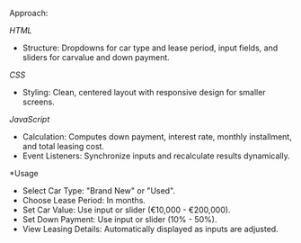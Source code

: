 Approach:

*HTML*
- Structure: Dropdowns for car type and lease period, input fields, and sliders for carvalue and down payment.

*CSS*
- Styling: Clean, centered layout with responsive design for smaller screens.

*JavaScript*
- Calculation: Computes down payment, interest rate, monthly installment, and total leasing cost.
- Event Listeners: Synchronize inputs and recalculate results dynamically.

*Usage
- Select Car Type: "Brand New" or "Used".
- Choose Lease Period: In months.
- Set Car Value: Use input or slider (€10,000 - €200,000).
- Set Down Payment: Use input or slider (10% - 50%).
- View Leasing Details: Automatically displayed as inputs are adjusted.
